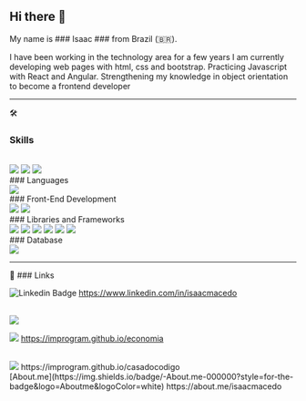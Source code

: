 ## **Hi there** 👋

My name is ### Isaac ### from Brazil (🇧🇷).

I have been working in the technology area for a few years
I am currently developing web pages with html, css and bootstrap.
Practicing Javascript with React and Angular.
Strengthening my knowledge in object orientation to become a frontend developer

________________________________________________________________________________________________________________________________________________________________
🛠️ 
### Skills

<br>
<img src="https://img.shields.io/badge/Ubuntu-E95420?style=for-the-badge&logo=ubuntu&logoColor=white" />
<img src="https://img.shields.io/badge/Kibana-005571?style=for-the-badge&logo=Kibana&logoColor=white" /> 
<img src="https://img.shields.io/badge/Elastic_Search-005571?style=for-the-badge&logo=elasticsearch&logoColor=white" />

<br>
### Languages
<br>
<img src="https://img.shields.io/badge/JavaScript-323330?style=for-the-badge&logo=javascript&logoColor=F7DF1E" />

<br>
### Front-End Development
<br>
<img src="https://img.shields.io/badge/HTML5-E34F26?style=for-the-badge&logo=html5&logoColor=white" />

<img src="https://img.shields.io/badge/CSS3-1572B6?style=for-the-badge&logo=css3&logoColor=white" />

<br>
### Libraries and Frameworks
<br>
<img src="https://img.shields.io/badge/jQuery-0769AD?style=for-the-badge&logo=jquery&logoColor=white" />

<img src="https://img.shields.io/badge/Bootstrap-563D7C?style=for-the-badge&logo=bootstrap&logoColor=white" />

<img src="https://img.shields.io/badge/React-20232A?style=for-the-badge&logo=react&logoColor=61DAFB" />

<img src="https://img.shields.io/badge/Redux-593D88?style=for-the-badge&logo=redux&logoColor=white" />

<img src="https://img.shields.io/badge/Angular-DD0031?style=for-the-badge&logo=angular&logoColor=white" />

<img src="https://img.shields.io/badge/TypeScript-007ACC?style=for-the-badge&logo=typescript&logoColor=white" />

<br>
### Database
<br>
<img src="https://img.shields.io/badge/Microsoft%20SQL%20Server-CC2927?style=for-the-badge&logo=microsoft%20sql%20server&logoColor=white" />


________________________________________________________________________________________________________________________________________________________________


🔗 ### Links


![Linkedin Badge](https://img.shields.io/badge/-LinkedIn-blue?style=flat-square&logo=Linkedin&logoColor=white&link=https://www.linkedin.com/in/isaacmacedo)
https://www.linkedin.com/in/isaacmacedo

<br>
<img src="https://img.shields.io/badge/GitHub%20Pages-222222?style=for-the-badge&logo=GitHub%20Pages&logoColor=white" />
<br>

<img src="https://img.shields.io/badge/website-000000?style=for-the-badge&logo=About.me&logoColor=white" /> https://improgram.github.io/economia

<br>
<img src="https://img.shields.io/badge/website-000000?style=for-the-badge&logo=About.me&logoColor=white" /> https://improgram.github.io/casadocodigo

<br>
[About.me](https://img.shields.io/badge/-About.me-000000?style=for-the-badge&logo=Aboutme&logoColor=white) https://about.me/isaacmacedo

